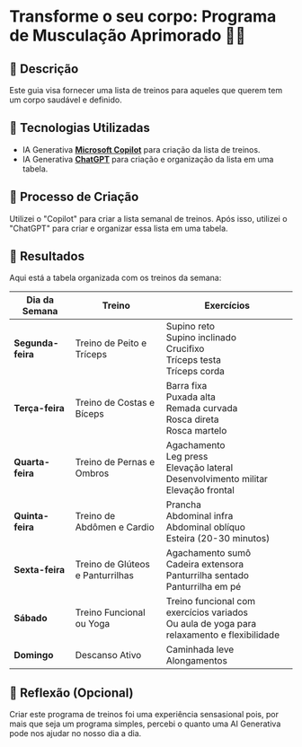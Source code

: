 # Transforme o seu corpo: Programa de Musculação Aprimorado 💪🏻

## 📒 Descrição
Este guia visa fornecer uma lista de treinos para aqueles que querem tem um corpo saudável e definido.

## 🤖 Tecnologias Utilizadas
- IA Generativa **[Microsoft Copilot](https://copilot.microsoft.com/)** para criação da lista de treinos.
- IA Generativa **[ChatGPT](https://chat.openai.com)** para criação e organização da lista em uma tabela.

## 🧐 Processo de Criação
Utilizei o "Copilot" para criar a lista semanal de treinos. Após isso, utilizei o "ChatGPT" para criar e organizar essa lista em uma tabela.

## 🚀 Resultados
Aqui está a tabela organizada com os treinos da semana:

| **Dia da Semana**   | **Treino**                               | **Exercícios**                                             |
|---------------------|------------------------------------------|------------------------------------------------------------|
| **Segunda-feira**   | Treino de Peito e Tríceps                 | Supino reto<br>Supino inclinado<br>Crucifixo<br>Tríceps testa<br>Tríceps corda |
| **Terça-feira**     | Treino de Costas e Bíceps                 | Barra fixa<br>Puxada alta<br>Remada curvada<br>Rosca direta<br>Rosca martelo |
| **Quarta-feira**    | Treino de Pernas e Ombros                 | Agachamento<br>Leg press<br>Elevação lateral<br>Desenvolvimento militar<br>Elevação frontal |
| **Quinta-feira**    | Treino de Abdômen e Cardio                | Prancha<br>Abdominal infra<br>Abdominal oblíquo<br>Esteira (20-30 minutos) |
| **Sexta-feira**     | Treino de Glúteos e Panturrilhas          | Agachamento sumô<br>Cadeira extensora<br>Panturrilha sentado<br>Panturrilha em pé |
| **Sábado**          | Treino Funcional ou Yoga                  | Treino funcional com exercícios variados<br>Ou aula de yoga para relaxamento e flexibilidade |
| **Domingo**         | Descanso Ativo                           | Caminhada leve<br>Alongamentos                             |

## 💭 Reflexão (Opcional)
Criar este programa de treinos foi uma experiência sensasional pois, por mais que seja um programa simples, percebi o quanto uma AI Generativa pode nos ajudar no nosso dia a dia.
